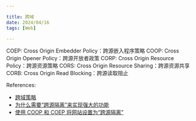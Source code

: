 ```yaml
---

title: 跨域
date: 2024/04/16
tags: [Web]

---
```



COEP: Cross Origin Embedder Policy：跨源嵌入程序策略
COOP: Cross Origin Opener Policy：跨源开放者政策
CORP: Cross Origin Resource Policy：跨源资源策略
CORS: Cross Origin Resource Sharing：跨源资源共享
CORB: Cross Origin Read Blocking：跨源读取阻止




References:

- [跨域策略](https://mp.weixin.qq.com/s?__biz=Mzg4MTYwMzY1Mw==&mid=2247496481&idx=1&sn=fe4ced3ecce3d5c7dea65c302e3b7c53&source=41#wechat_redirect)
- [为什么需要“跨源隔离”来实现强大的功能](https://web.dev/articles/why-coop-coep?hl=zh-cn)
- [使用 COOP 和 COEP 将网站设置为“跨源隔离”](https://web.dev/articles/coop-coep?hl=zh-cn)